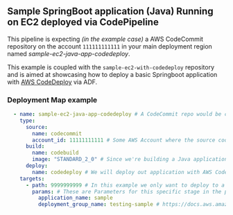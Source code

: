 ## Sample SpringBoot application (Java) Running on EC2 deployed via CodePipeline

This pipeline is expecting *(in the example case)* a AWS CodeCommit repository on the account `111111111111` in your main deployment region named *sample-ec2-java-app-codedeploy*.

This example is coupled with the `sample-ec2-with-codedeploy` repository and is aimed at showcasing how to deploy a basic Springboot application with [AWS CodeDeploy](https://docs.aws.amazon.com/codedeploy/latest/userguide/welcome.html) via ADF.

### Deployment Map example

```yaml
  - name: sample-ec2-java-app-codedeploy # A CodeCommit repo would be created automatically on the source account if it did not exist with this name, granted you are using CodeCommit as a source below.
    type:
      source:
        name: codecommit
        account_id: 11111111111 # Some AWS Account where the source code for this Java app would live
      build:
        name: codebuild
        image: "STANDARD_2_0" # Since we're building a Java application here we want to use STANDARD_2_0 (Ubuntu) as our base CodeBuild Image, that way we can tell it to have Java ready for us so we can build, compile and test our application.
      deploy:
        name: codedeploy # We will deploy out application with AWS CodeDeploy.
    targets:
      - path: 9999999999 # In this example we only want to deploy to a single AWS Account, so we include its account ID here.
        params: # These are Parameters for this specific stage in the pipeline, CodeDeploy needs to know which application and deployment group it should use to deploy. These resources would typically be deployed in a different stack as they are more part of the infrastructure to support the application as opposed to the application itself.
          application_name: sample
          deployment_group_name: testing-sample # https://docs.aws.amazon.com/codedeploy/latest/userguide/deployment-groups.html

```
